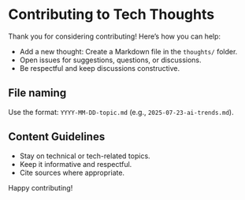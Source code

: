 # Contributing to Tech Thoughts

Thank you for considering contributing! Here’s how you can help:

- Add a new thought: Create a Markdown file in the `thoughts/` folder.
- Open issues for suggestions, questions, or discussions.
- Be respectful and keep discussions constructive.

## File naming

Use the format: `YYYY-MM-DD-topic.md` (e.g., `2025-07-23-ai-trends.md`).

## Content Guidelines

- Stay on technical or tech-related topics.
- Keep it informative and respectful.
- Cite sources where appropriate.

Happy contributing!
